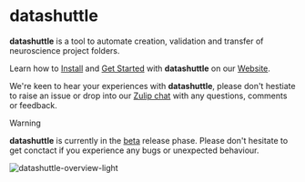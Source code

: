 # **datashuttle**

**datashuttle** is a tool to automate creation, validation and transfer of neuroscience project folders.

Learn how to [Install](https://datashuttle.neuroinformatics.dev/pages/how_tos/install.html)
and
[Get Started](https://datashuttle.neuroinformatics.dev/pages/tutorials/getting_started.html)
with **datashuttle** on our
[Website](https://datashuttle.neuroinformatics.dev).

We're keen to hear your experiences with **datashuttle**, please don't hestiate to raise an issue
or drop into our [Zulip chat](https://neuroinformatics.zulipchat.com/#narrow/stream/405999-DataShuttle)  with any questions, comments or feedback.

> [!WARNING]
> **datashuttle** is currently in the [beta](https://en.wikipedia.org/wiki/Software_release_life_cycle#Beta) release phase. Please don't hesitate
> to get conctact if you experience any bugs or unexpected behaviour.

![datashuttle-overview-light](https://github.com/neuroinformatics-unit/datashuttle/assets/55797454/fd96f383-738f-46e8-92c0-686deba5c57a#gh-dark-light-only)
